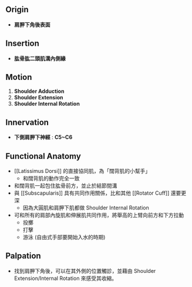 ## Origin
* **肩胛下角後表面**  

## Insertion
* **肱骨肱二頭肌溝內側緣**  

## Motion
1. **Shoulder Adduction**
2. **Shoulder Extension**
3. **Shoulder Internal Rotation**  

## Innervation
* **下側肩胛下神經** : **C5~C6**  

## Functional Anatomy
* [[Latissimus Dorsi]] 的直接協同肌，為「闊背肌的小幫手」
	* 和闊背肌的動作完全一致
* 和闊背肌一起包住肱骨前方，並止於結節間溝
* 與 [[Subscapularis]] 具有共同作用關係，比和其他 [[Rotator Cuff]] 還要更深
	* 因為大圓肌和肩胛下肌都做 Shoulder Internal Rotation
* 可和所有的肩部內旋肌和伸展肌共同作用，將舉高的上臂向前方和下方拉動
	* 投擲
	* 打擊
	* 游泳 (自由式手部要開始入水的時期)  
	
## Palpation
* 找到肩胛下角後，可以在其外側的位置觸診，並藉由 Shoulder Extension/Internal Rotation 來感受其收縮。